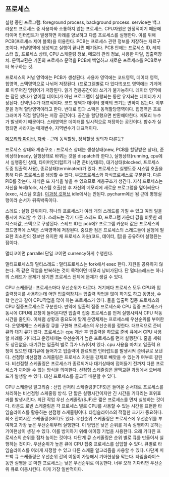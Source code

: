 ## 프로세스

실행 중인 프로그램: foreground process, background process. service는 백그라운드 프로세스 중 사용자와 소통하지 않는 프로세스. CPU자원은 한정적이기 때문에 타이머 인터럽트가 발생하면 차례를 양보하고 다름 프로세스를 실행한다. 이를 위해 PCB(프로세스 제어 블록)을 이용한다.  PCB는 프로세스 관련 정보를 저장하는 자료구조이다. 커널영역에 생성되고 실행이 끝나면 폐기된다. PCB 안에는 프로세스 ID, 레지스터 값, 프로세스 상태, CPU 스케줄링 정보, 메모리 관리 정보, 사용한 파일, 입출력장치. 문맥교환은 기존의 프로세스 문맥을 PCB에 백업하고 새로운 프로세스를 PCB로부터 복구하는 것.

프로세스의 커널 영역에는 PCB가 생성된다. 사용자 영역에는 코드영역, 데이터 영역, 힙영역, 스택영역으로 나뉘어 저장된다. (프로그램별로 다 있다!!)코드 영역에는 기계어로 이루어진 명령어가 저장된다. 읽기 전용공간이라 쓰기가 불가능하다. 데이터 영역에는 잠깐 썼다가 없어질 데이터가 아닌 프로그램이 실행되는 동안 유지되는 데이터가 저장된다. 전역번수가 대표적이다. 코드 영역과 데이터 영역의 크기는 변하지 않는다. 이부분을 정적 할당영역이라고 한다. 반대로 힙과 스택은 동적할당영역이다. 힙영역은 프로그래머가 직접 할당하는 저장 공간이다. 공간을 할당했으면 반환해야한다. 메모리 누수가 발생하기 때문이다.  스태영역은 데이터를 일시적으로 저장하는 공간이다. 함수가 실행되면 사라지는 매개변수, 지역변수가 대표적이다. 

[메모리와 파이썬, 자바](https://pearlluck.tistory.com/758) - 근데 동적할당, 정적할당 정의가 다른듯?

프로세스 상태와 계층구조 : 프로세스 상태는 생성상태(new, PCB를 할당받은 상태), 준비상태(ready, 실행상태로 바뀌는 것을 dispatch라 한다.), 실행상태(running, cpu에서 실행중인 상태, 타이머인터럽트가 나면 준비상태로), 대기상태(blocked, 프로세스 도중 입출력 사용), 종료상태(terminated)가 있다. 프로세스는 실행도중 시스템 호출을 통해 다른 프로세스를 생성할 수 있다. 부모프로세스와 자식프로세스로 구분된다. 다른 PID를 갖는다. 자식은 또 자식을 낳을 수 있으므로 계층구조가 생긴다. 자식 프로세스는 자신을 복제(fork, 시스템 호출)한 후 자신의 메모리에 새로운 프로그램을 덮어씌운다(exec, 시스템 호출). [이과정 깃허브](https://github.com/kangtegong/self-learning-cs/blob/main/process/process_python.md#python%EC%9C%BC%EB%A1%9C-%ED%94%84%EB%A1%9C%EC%84%B8%EC%8A%A4-%EB%8B%A4%EB%A3%A8%EA%B8%B0) idle에서는 안된다. pycharm에선 됨 근데 병행실행이라 순서가 뒤죽박죽이다.

스레드 : 실행 단위이다. 하나의 프로세스가 여러 개의 스레드를 가질 수 있고 여러 일을 동시에 처리할 수 있다. 스레드는 각기 다른 스레드 ID, 프로그램 카운터 값을 비롯한 레지스터값, 스택으로 구성된다. 스레드 ID는 pcb에? 프로그램 카운터 값은 프로세스의 코드영역에 스택은 스택영역에 저장된다. 중요한 점은 프로세스의 스레드들이 실행에 필요한 최소한의 정보만 유지한 채 프로세스 자원(코드, 데이터, 힙)을 공유하며 실행된는 점이다. 

멀티코어면 parrallel 단일 코어면 currency하게 수행한다. 

멀티프로세스와 멀티스레드 : 멀티프로세스는 fork해서 exec 한다. 자원을 공유하지 않는다. 즉 같은 작업을 반복하는 것이 목적이면  메모리 낭비가된다. 단 멀티스레드는 하나의 스레드가 문제가 생기면 프로세스 전체에 문제가 생길 수  있다.

CPU 스케줄링 : 프로세스마다 우선순위가 다르다. 거기에다 프로세스 모두 CPU와 입출력장치를 사용하는데 어떤 입출력장치는 입출력 작업을 많이 하기도 하고 동영상, 수학 연산과 같이 CPU작업을 많이 하는 프로세스가 있다. 둘을 입출력 집중 프로세스와 CPU 집중프로세스로 구분한다. 만약에 입출력 집중 프로세스와 CPU 집중 프로세스가 동시에 CPU에 요청이 들어온다면 입출력 집중 프로세스를 먼저 실행시켜서 CPU 작동시간을 줄인다. 이처럼 상황과 중요도에 맞게 운영체제는 프로세스에 우선순위를 부여한다. 운영체제는 스케줄링 큐를 구현해 프로세스의 우선순위를 정한다. 대표적으로 준비 큐와 대기 큐가 있다. 프로세스는 cpu 계산 후 입출력을 하므로 준비 큐에서 CPU 사용할 차례를 기다리고 운영체제는 우선순위가 높은 프로세스를 먼저 실행한다. 줄을 세워도 상관없음. 대기큐는 입출력 별로 큐가 나뉘어져 있다. cpu 사용을 마치고 입출력 요청이 있으면 대기큐에 들어가고 입출력이 완료되면 인터럽트를 발생시켜 준비큐로 보낸다. 선점형 비선점형 스케줄링은 프로세스 자원을 강제로 빼앗을 수 있는가 여부로 갈린다. 비선점형 스케줄링은 프로세스가 종료되거나 대기상태에 접어들기 전까지 다른 프로세스가 끼어들 수 없는 방식을 의미한다. 선점형 스케줄링은 문맥교환 과정에서 오버헤드가 발생할 수 있다. 대신 프로세스를 골고루 배분할 수 있다.

CPU 스케줄링 알고리즘 : 선입 선처리 스케줄링(FCFS)은 들어온 순서대로 프로세스를 처리하는 비선점형 스케줄링 방식. 단 짧은 실행시간이지만 긴 시간을 기다리는 호위효과를 발생시킨다. 최단 작업 우선 스케줄링(SJF)은 짧은 프로세스를 먼저 실행하는 것이다. 라운드  로빈 스케줄링은 각 프로세스 별로 CPU를 사용할 수 있는 시간을 표현한 타임슬라이스를 활용하는 선점형 스케줄링이다. 타임슬라이스의 적절한 크기가 중요하다. 최소 잔여시간 스케줄링(SRT)도 있다. 우선순위 스케줄링은 프로세스에 우선순위를 부여하고 가장 높은 우선순위부터 실행한다. 이 방법은 낮은 순위를 계속 실행하지 못하는 기아현상이 생길 수 있다. 이를 방지하기 위해 에이징 기법을 사용한다. 오래 기다린 프로세스의 순위를 점차 높이는 것이다. 다단계 큐 스케줄링은 순위 별로 큐를 만들어서 실행하는 것이다. 우선순위가 높은 큐에 CPU 집중 프로세스를 삽입할 수 있다. 큐별로 타임슬라이스를 여러개 지정할 수 있고 다른 스케줄 알고리즘을 사용할 수 있다.  다단계 피드백 큐 스케줄링은 우선순위 간의 이동이 가능해서 기아현상을 막는다. 타임슬라이스 동안 실행을 못 마친 프로세스는 낮은 우선순위로 이동한다. 너무 오래 기다리면 우선순위 큐로 이동시킨다. 이게 가장 일반적이다.
